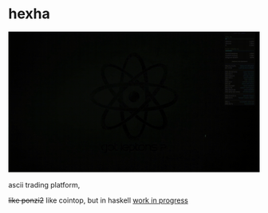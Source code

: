 # hexha

![](https://github.com/madjestic/OpenHexha/blob/main/hexha.gif)

ascii trading platform, 

~~like ponzi2~~ like cointop, but in haskell
[work in progress](https://youtu.be/tfzSE2VuUMo)

